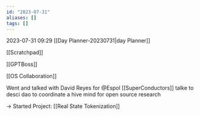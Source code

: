 ```yaml
---
id: "2023-07-31"
aliases: []
tags: []
---
```


2023-07-31 09:29
[[Day Planner-20230731|day Planner]]

[[Scratchpad]]

[[GPTBoss]]

[[OS Collaboration]]

Went and talked with David Reyes for @Espol [[SuperConductors]]
talke to desci dao to coordinate a hive mind for open source research

-> Started Project: [[Real State Tokenization]]

